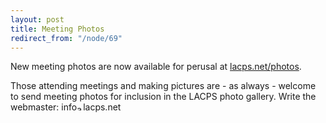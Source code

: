```yaml
---
layout: post
title: Meeting Photos
redirect_from: "/node/69"
---
```


<div class="field field-name-body field-type-text-with-summary field-label-hidden"><div class="field-items"><div class="field-item even"><p>New meeting photos are now available for perusal at <a href="http://lacps.net/photos">lacps.net/photos</a>.</p>
<p>Those attending meetings and making pictures are - as always - welcome to send meeting photos for inclusion in the LACPS photo gallery. Write the webmaster: info<img class="spam-span-image" alt="at" width="10" src="/sites/all/modules/spamspan/image.gif" />lacps.net</p>
</div></div></div>
